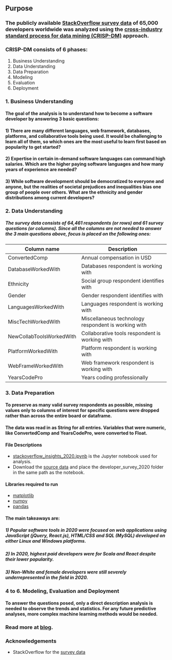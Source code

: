 ## Purpose

### The publicly available [StackOverflow survey data](https://insights.stackoverflow.com/survey) of 65,000 developers worldwide was analyzed using the [cross-industry standard process for data mining (CRISP-DM)](https://en.wikipedia.org/wiki/Cross-industry_standard_process_for_data_mining) approach.

### CRISP-DM consists of 6 phases:

1. Business Understanding
2. Data Understanding
3. Data Preparation
4. Modeling
5. Evaluation
6. Deployment


### 1. Business Understanding
#### The goal of the analysis is to understand how to become a software developer by answering 3 basic questions:

#### 1) There are many different languages, web framework, databases, platforms, and collaborative tools being used. It would be challenging to learn all of them, so which ones are the most useful to learn first based on popularity to get started?

#### 2) Expertise in certain in-demand software languages can command high salaries. Which are the higher paying software languages and how many years of experience are needed?

#### 3) While software development should be democratized to everyone and anyone, but the realities of societal prejudices and inequalities bias one group of people over others. What are the ethnicity and gender distributions among current developers?


### 2. Data Understanding
##### The survey data consists of 64,461 respondents (or rows) and 61 survey questions (or columns). Since all the columns are not needed to answer the 3 main questions above, focus is placed on the following ones:

Column name| Description
-----|-----
ConvertedComp| Annual compensation in USD
DatabaseWorkedWith| Databases respondent is working with
Ethnicity | Social group respondent identifies with
Gender | Gender respondent identifies with
LanguagesWorkedWith | Languages respondent is working with
MiscTechWorkedWith | Miscellaneous technology respondent is working with
NewCollabToolsWorkedWith | Collaborative tools respondent is working with
PlatformWorkedWith | Platform respondent is working with
WebFrameWorkedWith | Web framework respondent is working with
YearsCodePro | Years coding professionally

### 3. Data Preparation
#### To preserve as many valid survey respondents as possible, missing values only to columns of interest for specific questions were dropped rather than across the entire board or dataframe. 
#### The data was read in as String for all entries. Variables that were numeric, like ConvertedComp and YearsCodePro, were converted to Float.

#### File Descriptions
- [stackoverflow_insights_2020.ipynb](https://github.com/kaysunphd/blog/blob/main/stackoverflow_insights_2020.ipynb) is the Jupyter notebook used for analysis.
- Download the [source data](https://drive.google.com/file/d/1dfGerWeWkcyQ9GX9x20rdSGj7WtEpzBB/view) and place the developer_survey_2020 folder in the same path as the notebook.

#### Libraries required to run
- [matplotlib](https://matplotlib.org/)
- [numpy](https://numpy.org)
- [pandas](https://pandas.pydata.org/)

#### The main takeaways are:
##### 1) Popular software tools in 2020 were focused on web applications using JavaScript (jQuery, React.js), HTML/CSS and SQL (MySQL) developed on either Linux and Windows platforms.
##### 2) In 2020, highest paid developers were for Scala and React despite their lower popularity.
##### 3) Non-White and female developers were still severely underrepresented in the field in 2020.

### 4 to 6. Modeling, Evaluation and Deployment
#### To answer the questions posed, only a direct description analysis is needed to observe the trends and statistics. For any future predictive analyses, more complex machine learning methods would be needed.

### Read more at [blog](https://medium.com/@kaysun_37703/who-wants-to-be-a-developer-722b06cd22ea).

### Acknowledgements
- StackOverflow for the [survey data](https://insights.stackoverflow.com/survey)
